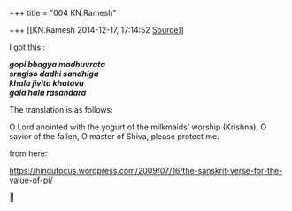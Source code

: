 +++
title = "004 KN.Ramesh"

+++
[[KN.Ramesh	2014-12-17, 17:14:52 [Source](https://groups.google.com/g/samskrita/c/n3ACB9Zr6iA)]]



I got this :

  

***gopi bhagya madhuvrata  
srngiso dadhi sandhiga  
khala jivita khatava  
gala hala rasandara***

The translation is as follows:  

O Lord anointed with the yogurt of the milkmaids’ worship (Krishna), O savior of the fallen, O master of Shiva, please protect me.

from here:

<https://hindufocus.wordpress.com/2009/07/16/the-sanskrit-verse-for-the-value-of-pi/>  



